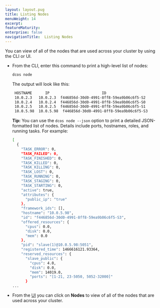 ```yaml
---
layout: layout.pug
title: Listing Nodes
menuWeight: 14
excerpt:
featureMaturity:
enterprise: false
navigationTitle:  Listing Nodes
---
```


<!-- This source repo for this topic is https://github.com/dcos/dcos-docs -->


You can view of all of the nodes that are used across your cluster by using the CLI or UI.

-   From the CLI, enter this command to print a high-level list of nodes:

    ```bash
    dcos node 
    ```
    
    The output will look like this:
    
    ```bash
     HOSTNAME      IP                        ID                    
     10.0.2.3   10.0.2.3  f446856d-30d0-4991-8ff8-59ea9b06c6f5-S2  
     10.0.2.4   10.0.2.4  f446856d-30d0-4991-8ff8-59ea9b06c6f5-S0  
     10.0.2.5   10.0.2.5  f446856d-30d0-4991-8ff8-59ea9b06c6f5-S1  
     10.0.5.98  10.0.5.98  f446856d-30d0-4991-8ff8-59ea9b06c6f5-S3
    ```
    
    **Tip:** You can use the `dcos node --json` option to print a detailed JSON-formatted list of nodes. Details include ports, hostnames, roles, and running tasks. For example:
    
    ```bash
    [
      {
        "TASK_ERROR": 0,
        "TASK_FAILED": 0,
        "TASK_FINISHED": 0,
        "TASK_KILLED": 0,
        "TASK_KILLING": 0,
        "TASK_LOST": 0,
        "TASK_RUNNING": 0,
        "TASK_STAGING": 0,
        "TASK_STARTING": 0,
        "active": true,
        "attributes": {
          "public_ip": "true"
        },
        "framework_ids": [],
        "hostname": "10.0.5.98",
        "id": "f446856d-30d0-4991-8ff8-59ea9b06c6f5-S3",
        "offered_resources": {
          "cpus": 0.0,
          "disk": 0.0,
          "mem": 0.0
        },
        "pid": "slave(1)@10.0.5.98:5051",
        "registered_time": 1466616121.93364,
        "reserved_resources": {
          "slave_public": {
            "cpus": 4.0,
            "disk": 0.0,
            "mem": 14019.0,
            "ports": "[1-21, 23-5050, 5052-32000]"
          }
    ...
    ```

-   From the [UI](/docs/1.7/usage/webinterface/) you can click on **Nodes** to view of all of the nodes that are used across your cluster.
